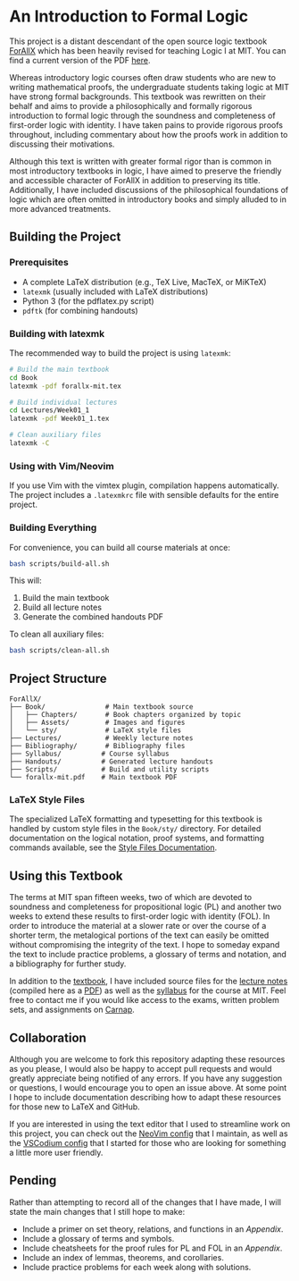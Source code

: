 # An Introduction to Formal Logic

This project is a distant descendant of the open source logic textbook [ForAllX](https://www.fecundity.com/logic/) which has been heavily revised for teaching Logic I at MIT.
You can find a current version of the PDF [here](https://github.com/benbrastmckie/ForAllX/blob/master/forallx-mit.pdf).

Whereas introductory logic courses often draw students who are new to writing mathematical proofs, the undergraduate students taking logic at MIT have strong formal backgrounds.
This textbook was rewritten on their behalf and aims to provide a philosophically and formally rigorous introduction to formal logic through the soundness and completeness of first-order logic with identity.
I have taken pains to provide rigorous proofs throughout, including commentary about how the proofs work in addition to discussing their motivations.

Although this text is written with greater formal rigor than is common in most introductory textbooks in logic, I have aimed to preserve the friendly and accessible character of ForAllX in addition to preserving its title.
Additionally, I have included discussions of the philosophical foundations of logic which are often omitted in introductory books and simply alluded to in more advanced treatments.

## Building the Project

### Prerequisites

- A complete LaTeX distribution (e.g., TeX Live, MacTeX, or MiKTeX)
- `latexmk` (usually included with LaTeX distributions)
- Python 3 (for the pdflatex.py script)
- `pdftk` (for combining handouts)

### Building with latexmk

The recommended way to build the project is using `latexmk`:

```bash
# Build the main textbook
cd Book
latexmk -pdf forallx-mit.tex

# Build individual lectures
cd Lectures/Week01_1
latexmk -pdf Week01_1.tex

# Clean auxiliary files
latexmk -C
```

### Using with Vim/Neovim

If you use Vim with the vimtex plugin, compilation happens automatically. The project includes a `.latexmkrc` file with sensible defaults for the entire project.

### Building Everything

For convenience, you can build all course materials at once:

```bash
bash scripts/build-all.sh
```

This will:
1. Build the main textbook
2. Build all lecture notes
3. Generate the combined handouts PDF

To clean all auxiliary files:

```bash
bash scripts/clean-all.sh
```

## Project Structure

```
ForAllX/
├── Book/               # Main textbook source
│   ├── Chapters/       # Book chapters organized by topic
│   ├── Assets/         # Images and figures
│   └── sty/            # LaTeX style files
├── Lectures/           # Weekly lecture notes
├── Bibliography/       # Bibliography files
├── Syllabus/          # Course syllabus
├── Handouts/          # Generated lecture handouts
├── Scripts/           # Build and utility scripts
└── forallx-mit.pdf    # Main textbook PDF
```

### LaTeX Style Files

The specialized LaTeX formatting and typesetting for this textbook is handled by custom style files in the `Book/sty/` directory. For detailed documentation on the logical notation, proof systems, and formatting commands available, see the [Style Files Documentation](Book/sty/README.md).

## Using this Textbook

The terms at MIT span fifteen weeks, two of which are devoted to soundness and completeness for propositional logic (PL) and another two weeks to extend these results to first-order logic with identity (FOL).
In order to introduce the material at a slower rate or over the course of a shorter term, the metalogical portions of the text can easily be omitted without compromising the integrity of the text.
I hope to someday expand the text to include practice problems, a glossary of terms and notation, and a bibliography for further study.

In addition to the [textbook](https://github.com/benbrastmckie/ForAllX/tree/master/Book/Chapters), I have included source files for the [lecture notes](https://github.com/benbrastmckie/ForAllX/tree/master/Lectures) (compiled here as a [PDF](https://github.com/benbrastmckie/ForAllX/blob/master/Handouts/All_Handouts.pdf)) as well as the [syllabus](https://github.com/benbrastmckie/ForAllX/blob/master/Syllabus/Syllabus.pdf) for the course at MIT.
Feel free to contact me if you would like access to the exams, written problem sets, and assignments on [Carnap](https://carnap.io/).

## Collaboration

Although you are welcome to fork this repository adapting these resources as you please, I would also be happy to accept pull requests and would greatly appreciate being notified of any errors.
If you have any suggestion or questions, I would encourage you to open an issue above.
At some point I hope to include documentation describing how to adapt these resources for those new to LaTeX and GitHub.

If you are interested in using the text editor that I used to streamline work on this project, you can check out the [NeoVim config](https://github.com/benbrastmckie/.config) that I maintain, as well as the [VSCodium config](https://github.com/benbrastmckie/VSCodium) that I started for those who are looking for something a little more user friendly.

## Pending

Rather than attempting to record all of the changes that I have made, I will state the main changes that I still hope to make:

-  Include a primer on set theory, relations, and functions in an _Appendix_.
-  Include a glossary of terms and symbols.
-  Include cheatsheets for the proof rules for PL and FOL in an _Appendix_.
-  Include an index of lemmas, theorems, and corollaries.
-  Include practice problems for each week along with solutions.

